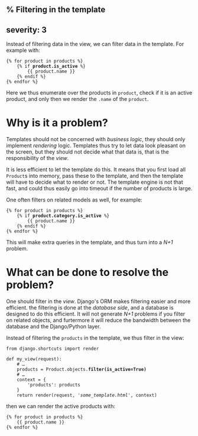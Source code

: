 % Filtering in the template
---
severity: 3
---

Instead of filtering data in the view, we can filter data in the template.
For example with:

<pre><code>{% for product in products %}
    {% if <b>product.is_active</b> %}
        {{ product.name }}
    {% endif %}
{% endfor %}</code></pre>

Here we thus enumerate over the products in `product`, check if it is an active
product, and only then we render the `.name` of the `product`.

# Why is it a problem?

Templates should not be concerned with *business logic*, they should only
implement *rendering* logic. Templates thus try to let data look pleasant
on the screen, but they should not decide what that data is, that is the
responsibility of the *view*.

It is less efficient to let the template do this. It means that you first load
all `Product`s into memory, pass these to the template, and then the template
will have to decide what to render or not. The template engine is not that fast,
and could thus easily go into timeout if the number of products is large.

One often filters on related models as well, for example:

<pre><code>{% for product in products %}
    {% if <b>product.category.is_active</b> %}
        {{ product.name }}
    {% endif %}
{% endfor %}</code></pre>

This will make extra queries in the template, and thus turn into a *N+1*
problem.

# What can be done to resolve the problem?

One should filter in the *view*. Django's ORM makes filtering easier and more
efficient. the filtering is done at the *database side*, and a database is
designed to do this efficient. It will not generate *N+1* problems if you filter
on related objects, and furtermore it will reduce the bandwidth between the
database and the Django/Python layer.

Instead of filtering the `products` in the template, we thus filter in the view:

<pre><code>from django.shortcuts import render

def my_view(request):
    # &hellip;
    products = Product.objects.<b>filter(is_active=True)</b>
    # &hellip;
    context = {
        'products': products
    }
    return render(request, <i>'some_template.html'</i>, context)</code></pre>

then we can render the active products with:

<pre><code>{% for product in products %}
    {{ product.name }}
{% endfor %}</code></pre>
